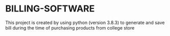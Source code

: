 # BILLING-SOFTWARE
This project is created by using python (version 3.8.3)  to generate and save bill during the time of purchasing products from college store
